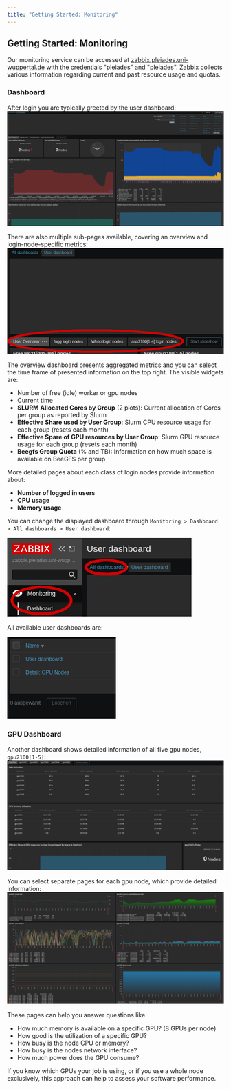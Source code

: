 ```yaml
---
title: "Getting Started: Monitoring"
---
```


## Getting Started: Monitoring
Our monitoring service can be accessed at [zabbix.pleiades.uni-wuppertal.de](https://zabbix.pleiades.uni-wuppertal.de/) with the credentials "pleiades" and "pleiades".
Zabbix collects various information regarding current and past resource usage and quotas.

### Dashboard
After login you are typically greeted by the user dashboard:
[![Dashboard overview](../assets/img/zabbix/user_dashboard.jpg)](../assets/img/zabbix/user_dashboard.jpg)

There are also multiple sub-pages available, covering an overview and login-node-specific metrics:
[![Dashboard overview](../assets/img/zabbix/dashboard_pages.jpg)](../assets/img/zabbix/dashboard_pages.jpg)

The overview dashboard presents aggregated metrics and you can select the time frame of presented information on the top right.
The visible widgets are:
* Number of free (idle) worker or gpu nodes
* Current time
* **SLURM Allocated Cores by Group** (2 plots): Current allocation of Cores per group as reported by Slurm
* **Effective Share used by User Group**: Slurm CPU resource usage for each group (resets each month)
* **Effective Spare of GPU resources by User Group**: Slurm GPU resource usage for each group (resets each month)
* **Beegfs Group Quota** (% and TB): Information on how much space is available on BeeGFS per group

More detailed pages about each class of login nodes provide information about:
* **Number of logged in users**
* **CPU usage**
* **Memory usage**

You can change the displayed dashboard through `Monitoring > Dashboard > All dashboards > User dashboard`:

[![Dashboard overview](../assets/img/zabbix/dashboard.jpg)](../assets/img/zabbix/dashboard.jpg)

All available user dashboards are:

[![Dashboard overview](../assets/img/zabbix/available_dashboards.jpg)](../assets/img/zabbix/available_dashboards.jpg)


### GPU Dashboard
Another dashboard shows detailed information of all five gpu nodes, `gpu2100[1-5]`:
[![Dashboard overview](../assets/img/zabbix/gpu_dashboard.jpg)](../assets/img/zabbix/gpu_dashboard.jpg)

You can select separate pages for each gpu node, which provide detailed information:
[![Dashboard overview](../assets/img/zabbix/gpu_dashboard_detail.jpg)](../assets/img/zabbix/gpu_dashboard_detail.jpg)

These pages can help you answer questions like:
* How much memory is available on a specific GPU? (8 GPUs per node)
* How good is the utilization of a specific GPU?
* How busy is the node CPU or memory?
* How busy is the nodes network interface?
* How much power does the GPU consume?

If you know which GPUs your job is using, or if you use a whole node exclusively, this approach can help to assess your software performance.
